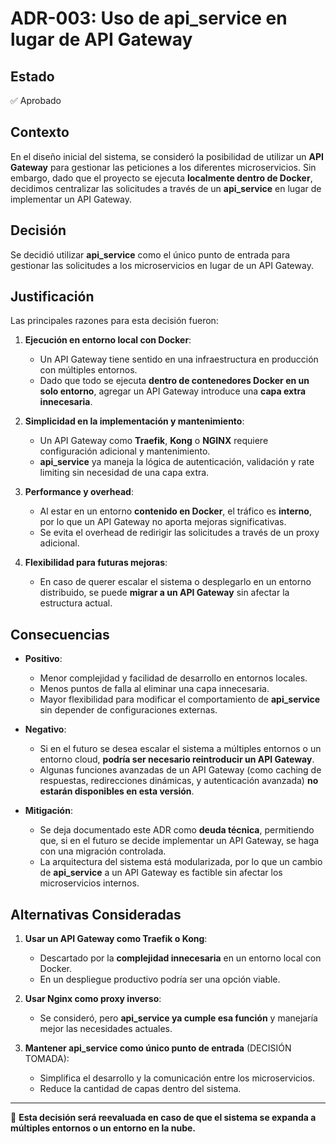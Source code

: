 # ADR-003: Uso de api_service en lugar de API Gateway

## Estado
✅ Aprobado

## Contexto
En el diseño inicial del sistema, se consideró la posibilidad de utilizar un **API Gateway** para gestionar las peticiones a los diferentes microservicios. Sin embargo, dado que el proyecto se ejecuta **localmente dentro de Docker**, decidimos centralizar las solicitudes a través de un **api_service** en lugar de implementar un API Gateway.

## Decisión
Se decidió utilizar **api_service** como el único punto de entrada para gestionar las solicitudes a los microservicios en lugar de un API Gateway.

## Justificación
Las principales razones para esta decisión fueron:

1. **Ejecución en entorno local con Docker**:
   - Un API Gateway tiene sentido en una infraestructura en producción con múltiples entornos.
   - Dado que todo se ejecuta **dentro de contenedores Docker en un solo entorno**, agregar un API Gateway introduce una **capa extra innecesaria**.

2. **Simplicidad en la implementación y mantenimiento**:
   - Un API Gateway como **Traefik**, **Kong** o **NGINX** requiere configuración adicional y mantenimiento.
   - **api_service** ya maneja la lógica de autenticación, validación y rate limiting sin necesidad de una capa extra.

3. **Performance y overhead**:
   - Al estar en un entorno **contenido en Docker**, el tráfico es **interno**, por lo que un API Gateway no aporta mejoras significativas.
   - Se evita el overhead de redirigir las solicitudes a través de un proxy adicional.

4. **Flexibilidad para futuras mejoras**:
   - En caso de querer escalar el sistema o desplegarlo en un entorno distribuido, se puede **migrar a un API Gateway** sin afectar la estructura actual.

## Consecuencias
- **Positivo**:
  - Menor complejidad y facilidad de desarrollo en entornos locales.
  - Menos puntos de falla al eliminar una capa innecesaria.
  - Mayor flexibilidad para modificar el comportamiento de **api_service** sin depender de configuraciones externas.

- **Negativo**:
  - Si en el futuro se desea escalar el sistema a múltiples entornos o un entorno cloud, **podría ser necesario reintroducir un API Gateway**.
  - Algunas funciones avanzadas de un API Gateway (como caching de respuestas, redirecciones dinámicas, y autenticación avanzada) **no estarán disponibles en esta versión**.

- **Mitigación**:
  - Se deja documentado este ADR como **deuda técnica**, permitiendo que, si en el futuro se decide implementar un API Gateway, se haga con una migración controlada.
  - La arquitectura del sistema está modularizada, por lo que un cambio de **api_service** a un API Gateway es factible sin afectar los microservicios internos.

## Alternativas Consideradas
1. **Usar un API Gateway como Traefik o Kong**:
   - Descartado por la **complejidad innecesaria** en un entorno local con Docker.
   - En un despliegue productivo podría ser una opción viable.

2. **Usar Nginx como proxy inverso**:
   - Se consideró, pero **api_service ya cumple esa función** y manejaría mejor las necesidades actuales.

3. **Mantener api_service como único punto de entrada** (DECISIÓN TOMADA):
   - Simplifica el desarrollo y la comunicación entre los microservicios.
   - Reduce la cantidad de capas dentro del sistema.

---

📝 **Esta decisión será reevaluada en caso de que el sistema se expanda a múltiples entornos o un entorno en la nube.**